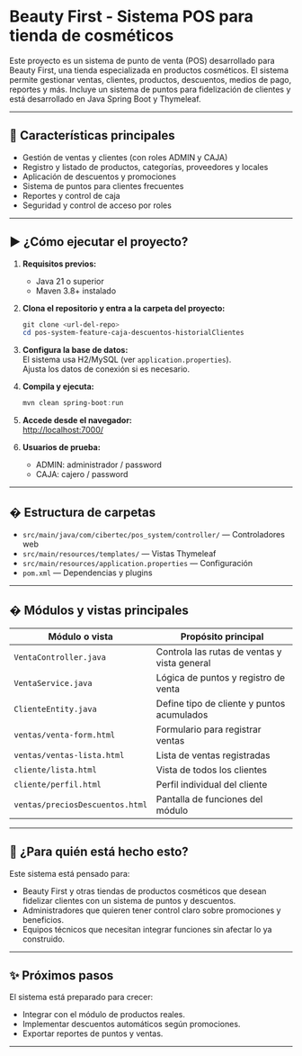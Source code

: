 

# Beauty First - Sistema POS para tienda de cosméticos

Este proyecto es un sistema de punto de venta (POS) desarrollado para Beauty First, una tienda especializada en productos cosméticos. El sistema permite gestionar ventas, clientes, productos, descuentos, medios de pago, reportes y más. Incluye un sistema de puntos para fidelización de clientes y está desarrollado en Java Spring Boot y Thymeleaf.

---

## 🚀 Características principales

- Gestión de ventas y clientes (con roles ADMIN y CAJA)
- Registro y listado de productos, categorías, proveedores y locales
- Aplicación de descuentos y promociones
- Sistema de puntos para clientes frecuentes
- Reportes y control de caja
- Seguridad y control de acceso por roles

---

## ▶️ ¿Cómo ejecutar el proyecto?

1. **Requisitos previos:**
	- Java 21 o superior
	- Maven 3.8+ instalado

2. **Clona el repositorio y entra a la carpeta del proyecto:**
	```powershell
	git clone <url-del-repo>
	cd pos-system-feature-caja-descuentos-historialClientes
	```

3. **Configura la base de datos:**  
	El sistema usa H2/MySQL (ver `application.properties`).  
	Ajusta los datos de conexión si es necesario.

4. **Compila y ejecuta:**
	```powershell
	mvn clean spring-boot:run
	```

5. **Accede desde el navegador:**  
	[http://localhost:7000/](http://localhost:7000/)

6. **Usuarios de prueba:**  
	- ADMIN: administrador / password 
	- CAJA: cajero / password

---

## � Estructura de carpetas

- `src/main/java/com/cibertec/pos_system/controller/` — Controladores web
- `src/main/resources/templates/` — Vistas Thymeleaf
- `src/main/resources/application.properties` — Configuración
- `pom.xml` — Dependencias y plugins

---

## � Módulos y vistas principales

| Módulo o vista                      | Propósito principal                        |
|-------------------------------------|--------------------------------------------|
| `VentaController.java`              | Controla las rutas de ventas y vista general|
| `VentaService.java`                 | Lógica de puntos y registro de venta        |
| `ClienteEntity.java`                | Define tipo de cliente y puntos acumulados  |
| `ventas/venta-form.html`            | Formulario para registrar ventas            |
| `ventas/ventas-lista.html`          | Lista de ventas registradas                 |
| `cliente/lista.html`                | Vista de todos los clientes                 |
| `cliente/perfil.html`               | Perfil individual del cliente               |
| `ventas/preciosDescuentos.html`     | Pantalla de funciones del módulo            |

---


## 👥 ¿Para quién está hecho esto?

Este sistema está pensado para:

- Beauty First y otras tiendas de productos cosméticos que desean fidelizar clientes con un sistema de puntos y descuentos.
- Administradores que quieren tener control claro sobre promociones y beneficios.
- Equipos técnicos que necesitan integrar funciones sin afectar lo ya construido.

---

## ✨ Próximos pasos

El sistema está preparado para crecer:

- Integrar con el módulo de productos reales.
- Implementar descuentos automáticos según promociones.
- Exportar reportes de puntos y ventas.

---



